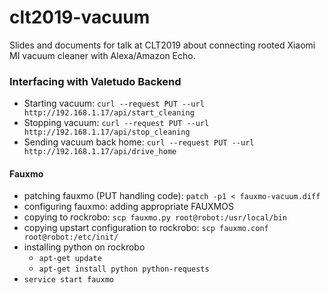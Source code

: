 # clt2019-vacuum
Slides and documents for talk at CLT2019 about connecting rooted Xiaomi MI vacuum cleaner with Alexa/Amazon Echo.


### Interfacing with Valetudo Backend ###

 * Starting vacuum: `curl --request PUT --url http://192.168.1.17/api/start_cleaning`
 * Stopping vacuum: `curl --request PUT --url http://192.168.1.17/api/stop_cleaning`
 * Sending vacuum back home: `curl --request PUT --url http://192.168.1.17/api/drive_home`


#### Fauxmo ####

 * patching fauxmo (PUT handling code): `patch -p1 < fauxmo-vacuum.diff`
 * configuring fauxmo: adding appropriate FAUXMOS
 * copying to rockrobo: `scp fauxmo.py root@robot:/usr/local/bin`
 * copying upstart configuration to rockrobo: `scp fauxmo.conf root@robot:/etc/init/`
 * installing python on rockrobo
	* `apt-get update`
	* `apt-get install python python-requests`
 * `service start fauxmo`
